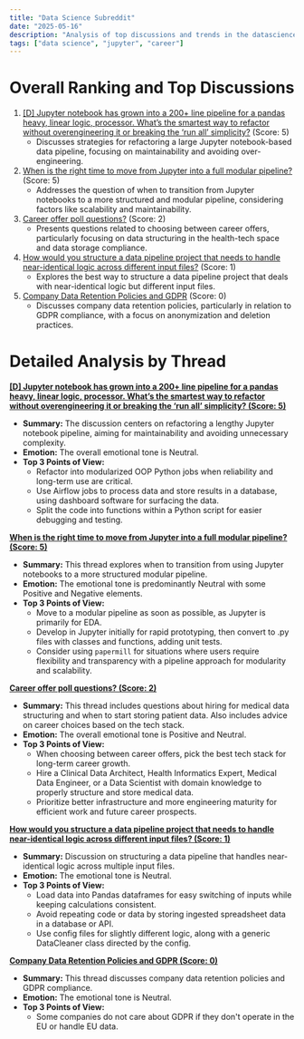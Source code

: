 ```yaml
---
title: "Data Science Subreddit"
date: "2025-05-16"
description: "Analysis of top discussions and trends in the datascience subreddit"
tags: ["data science", "jupyter", "career"]
---
```


# Overall Ranking and Top Discussions
1.  [[D] Jupyter notebook has grown into a 200+ line pipeline for a pandas heavy, linear logic, processor. What’s the smartest way to refactor without overengineering it or breaking the ‘run all’ simplicity?](https://www.reddit.com/r/datascience/comments/1ko8j3v/jupyter_notebook_has_grown_into_a_200_line/) (Score: 5)
    *   Discusses strategies for refactoring a large Jupyter notebook-based data pipeline, focusing on maintainability and avoiding over-engineering.
2.  [When is the right time to move from Jupyter into a full modular pipeline?](https://www.reddit.com/r/datascience/comments/1ko8ngz/when_is_the_right_time_to_move_from_jupyter_into/) (Score: 5)
    *   Addresses the question of when to transition from Jupyter notebooks to a more structured and modular pipeline, considering factors like scalability and maintainability.
3.  [Career offer poll questions?](https://www.reddit.com/r/datascience/comments/1ko3g2n/career_offer_poll_questions/) (Score: 2)
    *   Presents questions related to choosing between career offers, particularly focusing on data structuring in the health-tech space and data storage compliance.
4.  [How would you structure a data pipeline project that needs to handle near-identical logic across different input files?](https://www.reddit.com/r/datascience/comments/1ko8lwv/how_would_you_structure_a_data_pipeline_project/) (Score: 1)
    *   Explores the best way to structure a data pipeline project that deals with near-identical logic but different input files.
5.  [Company Data Retention Policies and GDPR](https://www.reddit.com/r/datascience/comments/1ko0frr/company_data_retention_policies_and_gdpr/) (Score: 0)
    *   Discusses company data retention policies, particularly in relation to GDPR compliance, with a focus on anonymization and deletion practices.

# Detailed Analysis by Thread
**[[D] Jupyter notebook has grown into a 200+ line pipeline for a pandas heavy, linear logic, processor. What’s the smartest way to refactor without overengineering it or breaking the ‘run all’ simplicity? (Score: 5)](https://www.reddit.com/r/datascience/comments/1ko8j3v/jupyter_notebook_has_grown_into_a_200_line/)**
*   **Summary:** The discussion centers on refactoring a lengthy Jupyter notebook pipeline, aiming for maintainability and avoiding unnecessary complexity.
*   **Emotion:** The overall emotional tone is Neutral.
*   **Top 3 Points of View:**
    *   Refactor into modularized OOP Python jobs when reliability and long-term use are critical.
    *   Use Airflow jobs to process data and store results in a database, using dashboard software for surfacing the data.
    *   Split the code into functions within a Python script for easier debugging and testing.

**[When is the right time to move from Jupyter into a full modular pipeline? (Score: 5)](https://www.reddit.com/r/datascience/comments/1ko8ngz/when_is_the_right_time_to_move_from_jupyter_into/)**
*   **Summary:**  This thread explores when to transition from using Jupyter notebooks to a more structured modular pipeline.
*   **Emotion:** The emotional tone is predominantly Neutral with some Positive and Negative elements.
*   **Top 3 Points of View:**
    *   Move to a modular pipeline as soon as possible, as Jupyter is primarily for EDA.
    *   Develop in Jupyter initially for rapid prototyping, then convert to .py files with classes and functions, adding unit tests.
    *   Consider using `papermill` for situations where users require flexibility and transparency with a pipeline approach for modularity and scalability.

**[Career offer poll questions? (Score: 2)](https://www.reddit.com/r/datascience/comments/1ko3g2n/career_offer_poll_questions/)**
*   **Summary:** This thread includes questions about hiring for medical data structuring and when to start storing patient data. Also includes advice on career choices based on the tech stack.
*   **Emotion:** The overall emotional tone is Positive and Neutral.
*   **Top 3 Points of View:**
    *   When choosing between career offers, pick the best tech stack for long-term career growth.
    *   Hire a Clinical Data Architect, Health Informatics Expert, Medical Data Engineer, or a Data Scientist with domain knowledge to properly structure and store medical data.
    *   Prioritize better infrastructure and more engineering maturity for efficient work and future career prospects.

**[How would you structure a data pipeline project that needs to handle near-identical logic across different input files? (Score: 1)](https://www.reddit.com/r/datascience/comments/1ko8lwv/how_would_you_structure_a_data_pipeline_project/)**
*   **Summary:** Discussion on structuring a data pipeline that handles near-identical logic across multiple input files.
*   **Emotion:** The emotional tone is Neutral.
*   **Top 3 Points of View:**
    *   Load data into Pandas dataframes for easy switching of inputs while keeping calculations consistent.
    *   Avoid repeating code or data by storing ingested spreadsheet data in a database or API.
    *   Use config files for slightly different logic, along with a generic DataCleaner class directed by the config.

**[Company Data Retention Policies and GDPR (Score: 0)](https://www.reddit.com/r/datascience/comments/1ko0frr/company_data_retention_policies_and_gdpr/)**
*   **Summary:** This thread discusses company data retention policies and GDPR compliance.
*   **Emotion:** The emotional tone is Neutral.
*   **Top 3 Points of View:**
    *   Some companies do not care about GDPR if they don't operate in the EU or handle EU data.

